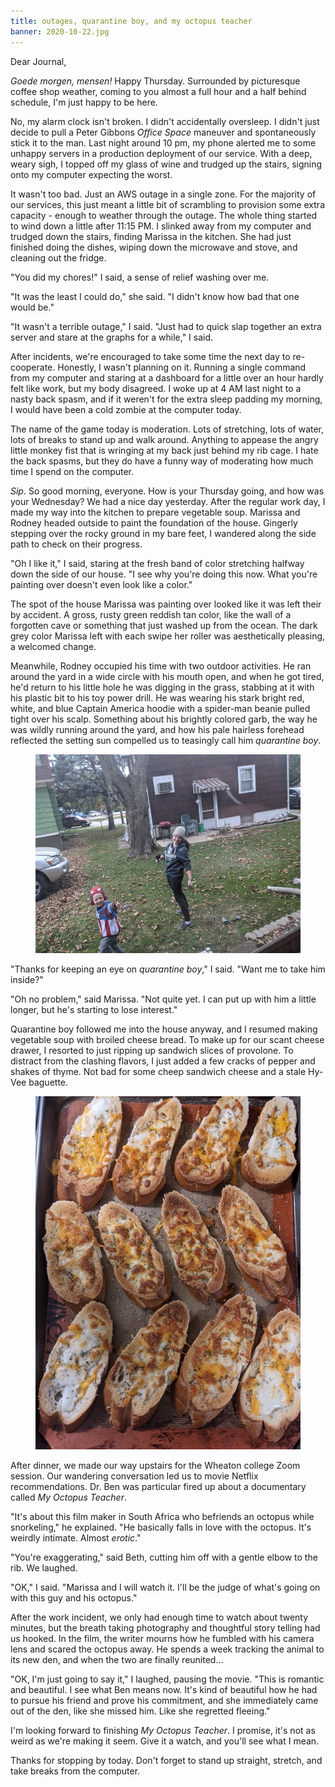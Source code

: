 ```yaml
---
title: outages, quarantine boy, and my octopus teacher
banner: 2020-10-22.jpg
---
```


Dear Journal,

_Goede morgen, mensen!_ Happy Thursday.  Surrounded by picturesque
coffee shop weather, coming to you almost a full hour and a half
behind schedule, I'm just happy to be here.

No, my alarm clock isn't broken.  I didn't accidentally oversleep.  I
didn't just decide to pull a Peter Gibbons _Office Space_ maneuver and
spontaneously stick it to the man.  Last night around 10 pm, my phone
alerted me to some unhappy servers in a production deployment of our
service.  With a deep, weary sigh, I topped off my glass of wine and
trudged up the stairs, signing onto my computer expecting the worst.

It wasn't too bad.  Just an AWS outage in a single zone.  For the
majority of our services, this just meant a little bit of scrambling
to provision some extra capacity - enough to weather through the
outage.  The whole thing started to wind down a little after 11:15 PM.
I slinked away from my computer and trudged down the stairs, finding
Marissa in the kitchen.  She had just finished doing the dishes,
wiping down the microwave and stove, and cleaning out the fridge.

"You did my chores!" I said, a sense of relief washing over me.

"It was the least I could do," she said.  "I didn't know how bad that
one would be."

"It wasn't a terrible outage," I said.  "Just had to quick slap
together an extra server and stare at the graphs for a while," I said.

After incidents, we're encouraged to take some time the next day to
re-cooperate.  Honestly, I wasn't planning on it.  Running a single
command from my computer and staring at a dashboard for a little over
an hour hardly felt like work, but my body disagreed.  I woke up at 4
AM last night to a nasty back spasm, and if it weren't for the extra
sleep padding my morning, I would have been a cold zombie at the
computer today.

The name of the game today is moderation.  Lots of stretching, lots of
water, lots of breaks to stand up and walk around.  Anything to
appease the angry little monkey fist that is wringing at my back just
behind my rib cage.  I hate the back spasms, but they do have a funny
way of moderating how much time I spend on the computer.

_Sip_.  So good morning, everyone.  How is your Thursday going, and
how was your Wednesday?  We had a nice day yesterday.  After the
regular work day, I made my way into the kitchen to prepare vegetable
soup.  Marissa and Rodney headed outside to paint the foundation of
the house.  Gingerly stepping over the rocky ground in my bare feet, I
wandered along the side path to check on their progress.

"Oh I like it," I said, staring at the fresh band of color stretching
halfway down the side of our house.  "I see why you're doing this now.
What you're painting over doesn't even look like a color."

The spot of the house Marissa was painting over looked like it was
left their by accident.  A gross, rusty green reddish tan color, like
the wall of a forgotten cave or something that just washed up from the
ocean.  The dark grey color Marissa left with each swipe her roller
was aesthetically pleasing, a welcomed change.

Meanwhile, Rodney occupied his time with two outdoor activities.  He
ran around the yard in a wide circle with his mouth open, and when he
got tired, he'd return to his little hole he was digging in the grass,
stabbing at it with his plastic bit to his toy power drill.  He was
wearing his stark bright red, white, and blue Captain America hoodie
with a spider-man beanie pulled tight over his scalp.  Something about
his brightly colored garb, the way he was wildly running around the
yard, and how his pale hairless forehead reflected the setting sun
compelled us to teasingly call him _quarantine boy_.

<figure>
  <a href="/images/2020-10-22-quarantine-boy.jpg">
    <img alt="2020 10 22 quarantine boy" src="/images/2020-10-22-quarantine-boy.jpg"/>
  </a>
</figure>

"Thanks for keeping an eye on _quarantine boy_," I said.  "Want me to
take him inside?"

"Oh no problem," said Marissa.  "Not quite yet.  I can put up with him
a little longer, but he's starting to lose interest."

Quarantine boy followed me into the house anyway, and I resumed making
vegetable soup with broiled cheese bread.  To make up for our scant
cheese drawer, I resorted to just ripping up sandwich slices of
provolone.  To distract from the clashing flavors, I just added a few
cracks of pepper and shakes of thyme.  Not bad for some cheep sandwich
cheese and a stale Hy-Vee baguette.

<figure>
  <a href="/images/2020-10-22-cheese-bread.jpg">
    <img alt="2020 10 22 cheese bread" src="/images/2020-10-22-cheese-bread.jpg"/>
  </a>
</figure>

After dinner, we made our way upstairs for the Wheaton college Zoom
session.  Our wandering conversation led us to movie Netflix
recommendations.  Dr. Ben was particular fired up about a documentary
called _My Octopus Teacher_.

"It's about this film maker in South Africa who befriends an octopus
while snorkeling," he explained.  "He basically falls in love with the
octopus.  It's weirdly intimate.  Almost _erotic_."

"You're exaggerating," said Beth, cutting him off with a gentle elbow
to the rib.  We laughed.

"OK," I said.  "Marissa and I will watch it.  I'll be the judge of
what's going on with this guy and his octopus."

After the work incident, we only had enough time to watch about twenty
minutes, but the breath taking photography and thoughtful story
telling had us hooked.  In the film, the writer mourns how he fumbled
with his camera lens and scared the octopus away.  He spends a week
tracking the animal to its new den, and when the two are finally
reunited...

"OK, I'm just going to say it," I laughed, pausing the movie.  "This
is romantic and beautiful.  I see what Ben means now.  It's kind of
beautiful how he had to pursue his friend and prove his commitment,
and she immediately came out of the den, like she missed him.  Like
she regretted fleeing."

I'm looking forward to finishing _My Octopus Teacher_.  I promise,
it's not as weird as we're making it seem.  Give it a watch, and
you'll see what I mean.

Thanks for stopping by today.  Don't forget to stand up straight,
stretch, and take breaks from the computer.
